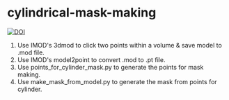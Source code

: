# cylindrical-mask-making

[![DOI](https://zenodo.org/badge/755336442.svg)](https://zenodo.org/doi/10.5281/zenodo.10988629)

1. Use IMOD's 3dmod to click two points within a volume & save model to .mod file.
2. Use IMOD's model2point to convert .mod to .pt file.
3. Use points_for_cylinder_mask.py to generate the points for mask making.
4. Use make_mask_from_model.py to generate the mask from points for cylinder.

